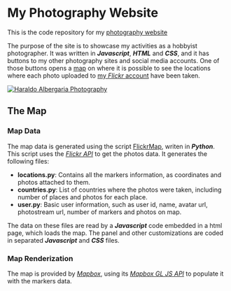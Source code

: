 # My Photography Website

This is the code repository for my [photography website](https://haraldoalbergaria.photos/)

The purpose of the site is to showcase my activities as a hobbyist photographer. It was written in _**Javascript**_, _**HTML**_ and _**CSS**_, and it has buttons to my other photography sites 
and social media accounts. One of those buttons opens a [map](https://haraldoalbergaria.photos/map/) on where it is possible to see the locations where each photo uploaded to [my _Flickr_ account](https://www.flickr.com/photos/hpfilho/) have been taken.

[![Haraldo Albergaria Photography](https://github.com/hpfilho/hpfilho.github.io/blob/master/site.png)](https://haraldoalbergaria.photos/)

## The Map

### Map Data

The map data is generated using the script [FlickrMap](https://github.com/the-map-group/FlickrMap), writen in _**Python**_. This script uses the [_Flickr API_](https://www.flickr.com/services/api/)
to get the photos data. It generates the following files:

- **locations.py**: Contains all the markers information, as coordinates and photos attached to them.
- **countries.py**: List of countries where the photos were taken, including number of places and photos for each place.
- **user.py**: Basic user information, such as user id, name, avatar url, photostream url, number of markers and photos on map.

The data on these files are read by a _**Javascript**_ code embedded in a html page, which loads the map. The panel and other customizations are coded in separated _**Javascript**_ and _**CSS**_ files.

### Map Renderization

The map is provided by [_Mapbox_](https://www.mapbox.com/), using its [_Mapbox GL JS API_](https://docs.mapbox.com/mapbox-gl-js/api/) to populate it with the markers data.

